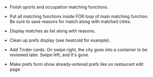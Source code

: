 - Finish sports and occupation matching functions.
- Put all matching functions inside FOR loop of main matching function. Be sure to save reasons for match along with matched cities.
- Display matches as list along with reasons.

- Clean up prefs display (see heatcold for example).
- Add Tinder cards. On swipe right, the city goes into a container to be reviewed later. Swipe left, and it's gone.
- Make prefs form show already-entered prefs like on restaurant edit page.
